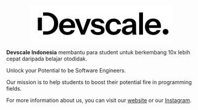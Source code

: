 <p align="center">

<picture>
  <source media="(prefers-color-scheme: dark)" srcset="https://raw.githubusercontent.com/Devscale-Indonesia/.github/main/assets/devscale-dark.svg">
  <img alt="Devscale Indonesia" src="https://raw.githubusercontent.com/Devscale-Indonesia/.github/main/assets/devscale-light.svg" height="100">
</picture>

</p>

**Devscale Indonesia** membantu para student untuk berkembang 10x lebih cepat daripada belajar otodidak.

Unlock your Potential to be Software Engineers.

Our mission is to help students to boost their potential fire in programming fields.

For more information about us, you can visit our [website](https://www.devscale.id) or our [Instagram](https://instagram.com/devscaleid).

